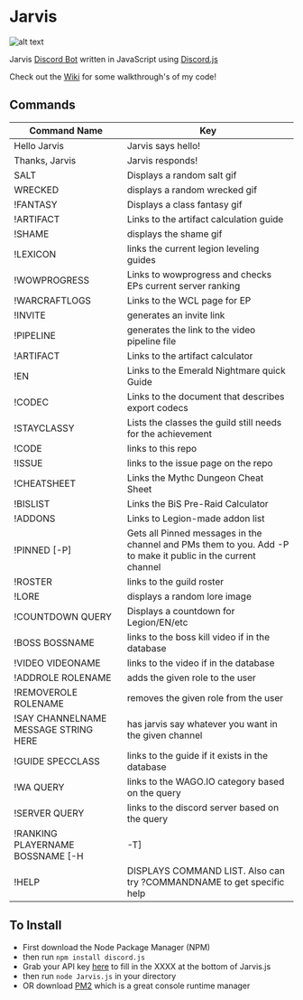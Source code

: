 # Jarvis 
![alt text](http://a1.mzstatic.com/us/r30/Purple/v4/8d/83/e2/8d83e20f-03ba-084a-5186-c03d5409b875/icon175x175.jpeg "Jarvis Logo")

Jarvis [Discord Bot](https://blog.discordapp.com/the-robot-revolution-has-unofficially-begun/) written in JavaScript using [Discord.js](https://github.com/hydrabolt/discord.js/)

Check out the [Wiki](https://github.com/seanpeters86/Jarvis/wiki) for some walkthrough's of my code!

## Commands
| Command Name  | Key |
| ------------- | ------------- |
| Hello Jarvis |  Jarvis says hello! |
| Thanks, Jarvis | Jarvis responds! |
| SALT | Displays a random salt gif |
| WRECKED | displays a random wrecked gif |
| !FANTASY | Displays a class fantasy gif |
| !ARTIFACT | Links to the artifact calculation guide |
| !SHAME | displays the shame gif |
| !LEXICON | links the current legion leveling guides |
| !WOWPROGRESS | Links to wowprogress and checks EPs current server ranking |
| !WARCRAFTLOGS | Links to the WCL page for EP |
| !INVITE | generates an invite link |
| !PIPELINE | generates the link to the video pipeline file |
| !ARTIFACT | Links to the artifact calculator |
| !EN | Links to the Emerald Nightmare quick Guide |
| !CODEC | Links to the document that describes export codecs |
| !STAYCLASSY | Lists the classes the guild still needs for the achievement |
| !CODE | links to this repo |
| !ISSUE | links to the issue page on the repo |
| !CHEATSHEET | Links the Mythc Dungeon Cheat Sheet |
| !BISLIST | Links the BiS Pre-Raid Calculator |
| !ADDONS | Links to Legion-made addon list |
| !PINNED [-P] | Gets all Pinned messages in the channel and PMs them to you. Add -P to make it public in the current channel |
| !ROSTER | links to the guild roster |
| !LORE | displays a random lore image |
| !COUNTDOWN QUERY | Displays a countdown for Legion/EN/etc |
| !BOSS BOSSNAME | links to the boss kill video if in the database |
| !VIDEO VIDEONAME | links to the video if in the database |
| !ADDROLE ROLENAME | adds the given role to the user |
| !REMOVEROLE ROLENAME | removes the given role from the user |
| !SAY CHANNELNAME MESSAGE STRING HERE| has jarvis say whatever you want in the given channel |
| !GUIDE SPECCLASS | links to the guide if it exists in the database |
| !WA QUERY | links to the WAGO.IO category based on the query |
| !SERVER QUERY | links to the discord server based on the query |
| !RANKING PLAYERNAME BOSSNAME [-H | -T] | queries WCL for rankings on the given boss for the given player for their specific class/spec (-H = Healing | -T = Tanking) |
| !HELP | DISPLAYS COMMAND LIST. Also can try ?COMMANDNAME to get specific help |



## To Install
- First download the Node Package Manager (NPM)
- then run ```npm install discord.js```
- Grab your API key [here](https://discordapp.com/developers/docs/topics/oauth2) to fill in the XXXX at the bottom of Jarvis.js
- then run ```node Jarvis.js``` in your directory
- OR download [PM2](https://github.com/Unitech/PM2/) which is a great console runtime manager
